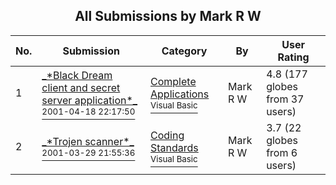 ﻿<div align="center">

## All Submissions by Mark R W

</div>

No.  | Submission | Category | By   | User Rating
---- | ---------- | -------- | ---- | -----------
1 | [\_\*Black Dream client and secret server application\*\_<br /><sup>2001-04-18 22:17:50</sup>](https://github.com/Planet-Source-Code/mark-r-w-black-dream-client-and-secret-server-application__1-22584) | [Complete Applications<br /><sup>Visual Basic</sup>](../ByCategory/complete-applications__1-27.md) | Mark R W | 4.8 (177 globes from 37 users)
2 | [\_\*Trojen scanner\*\_<br /><sup>2001-03-29 21:55:36</sup>](https://github.com/Planet-Source-Code/mark-r-w-trojen-scanner__1-22013) | [Coding Standards<br /><sup>Visual Basic</sup>](../ByCategory/coding-standards__1-43.md) | Mark R W | 3.7 (22 globes from 6 users)
